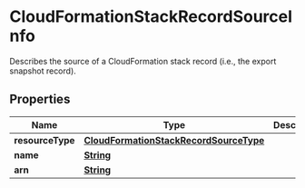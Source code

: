 

# CloudFormationStackRecordSourceInfo

Describes the source of a CloudFormation stack record (i.e., the export snapshot record).

## Properties

| Name | Type | Description | Notes |
|------------ | ------------- | ------------- | -------------|
|**resourceType** | [**CloudFormationStackRecordSourceType**](CloudFormationStackRecordSourceType.md) |  |  [optional] |
|**name** | [**String**](String.md) |  |  [optional] |
|**arn** | [**String**](String.md) |  |  [optional] |



